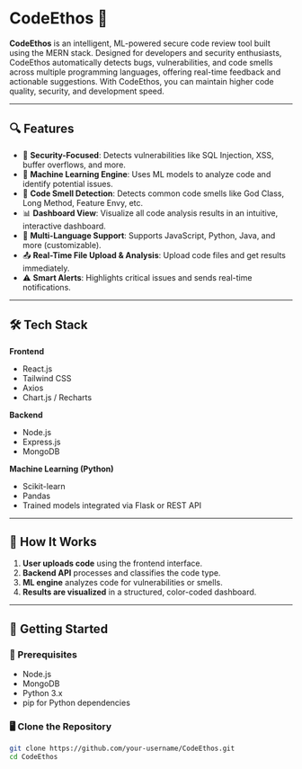 # CodeEthos 🚀

**CodeEthos** is an intelligent, ML-powered secure code review tool built using the MERN stack. Designed for developers and security enthusiasts, CodeEthos automatically detects bugs, vulnerabilities, and code smells across multiple programming languages, offering real-time feedback and actionable suggestions. With CodeEthos, you can maintain higher code quality, security, and development speed.

---

## 🔍 Features

- 🔐 **Security-Focused**: Detects vulnerabilities like SQL Injection, XSS, buffer overflows, and more.
- 🤖 **Machine Learning Engine**: Uses ML models to analyze code and identify potential issues.
- 🧠 **Code Smell Detection**: Detects common code smells like God Class, Long Method, Feature Envy, etc.
- 📊 **Dashboard View**: Visualize all code analysis results in an intuitive, interactive dashboard.
- 📁 **Multi-Language Support**: Supports JavaScript, Python, Java, and more (customizable).
- 📤 **Real-Time File Upload & Analysis**: Upload code files and get results immediately.
- ⚠️ **Smart Alerts**: Highlights critical issues and sends real-time notifications.

---

## 🛠️ Tech Stack

**Frontend**  
- React.js  
- Tailwind CSS  
- Axios  
- Chart.js / Recharts  

**Backend**  
- Node.js  
- Express.js  
- MongoDB  

**Machine Learning (Python)**  
- Scikit-learn  
- Pandas  
- Trained models integrated via Flask or REST API  

---

## 🧪 How It Works

1. **User uploads code** using the frontend interface.
2. **Backend API** processes and classifies the code type.
3. **ML engine** analyzes code for vulnerabilities or smells.
4. **Results are visualized** in a structured, color-coded dashboard.

---

## 🚀 Getting Started

### 🔧 Prerequisites
- Node.js
- MongoDB
- Python 3.x
- pip for Python dependencies

### 🖥️ Clone the Repository

```bash
git clone https://github.com/your-username/CodeEthos.git
cd CodeEthos
